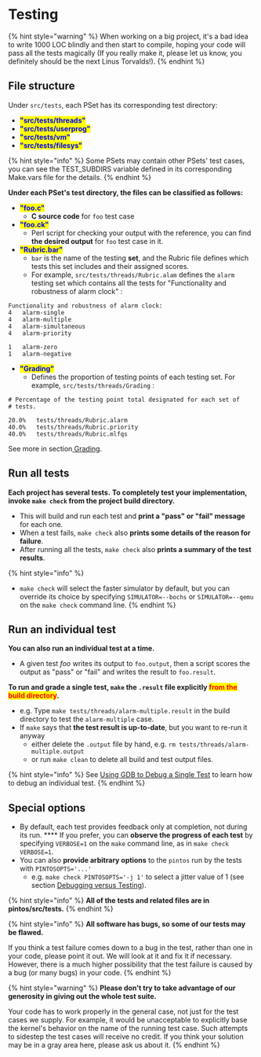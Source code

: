 # Testing

{% hint style="warning" %}
When working on a big project, it's a bad idea to write 1000 LOC blindly and then start to compile, hoping your code will pass all the tests magically (If you really make it, please let us know, you definitely should be the next Linus Torvalds!).
{% endhint %}

## File structure

Under `src/tests`, each PSet has its corresponding test directory:

* <mark style="color:blue;">**"src/tests/threads"**</mark>
* <mark style="color:blue;">**"src/tests/userprog"**</mark>
* <mark style="color:blue;">**"src/tests/vm"**</mark>
* <mark style="color:blue;">**"src/tests/filesys"**</mark>

{% hint style="info" %}
Some PSets may contain other PSets' test cases, you can see the TEST\_SUBDIRS variable defined in its corresponding Make.vars file for the details.
{% endhint %}

**Under each PSet's test directory, the files can be classified as follows:**

* <mark style="color:blue;">**"foo.c"**</mark>
  * **C source code** for `foo` test case
* <mark style="color:blue;">**"foo.ck"**</mark>
  * Perl script for checking your output with the reference, you can find **the desired output** for `foo` test case in it.
* <mark style="color:blue;">**"Rubric.bar"**</mark>
  * `bar` is the name of the testing **set**, and the Rubric file defines which tests this set includes and their assigned scores.&#x20;
  * For example, `src/tests/threads/Rubric.alam` defines the `alarm` testing set which contains all the tests for "Functionality and robustness of alarm clock" :

```
Functionality and robustness of alarm clock:
4	alarm-single
4	alarm-multiple
4	alarm-simultaneous
4	alarm-priority

1	alarm-zero
1	alarm-negative
```

* <mark style="color:blue;">**"Grading"**</mark>
  * Defines the proportion of testing points of each testing set. For example, `src/tests/threads/Grading` :

```
# Percentage of the testing point total designated for each set of
# tests.

20.0%	tests/threads/Rubric.alarm
40.0%	tests/threads/Rubric.priority
40.0%	tests/threads/Rubric.mlfqs
```

See more in section[ Grading](../grading.md).

## Run all tests

**Each project has several tests.** **To completely test your implementation, invoke `make check` from the project build directory.**&#x20;

* This will build and run each test and **print a "pass" or "fail" message** for each one.&#x20;
* When a test fails, `make check` also **prints some details of the reason for failure**.&#x20;
* After running all the tests, `make check` also **prints a summary of the test results**.

{% hint style="info" %}
* `make check` will select the faster simulator by default, but you can override its choice by specifying `SIMULATOR=--bochs` or `SIMULATOR=--qemu` on the `make check` command line.
{% endhint %}

## Run an individual test

**You can also run an individual test at a time.**&#x20;

* A given test _foo_ writes its output to `foo.output`, then a script scores the output as "pass" or "fail" and writes the result to `foo.result`.

**To run and grade a single test, `make` the `.result` file explicitly **<mark style="color:red;">**from the build directory**</mark>**.**

* e.g. Type `make tests/threads/alarm-multiple.result` in the build directory to test the `alarm-multiple` case.&#x20;
* If `make` says that **the test result is up-to-date**, but you want to re-run it anyway
  * either delete the `.output` file by hand, e.g. `rm tests/threads/alarm-multiple.output`
  * or run `make clean` to delete all build and test output files.

{% hint style="info" %}
See [Using GDB to Debug a Single Test](debugging.md#using-gdb-to-debug-a-single-test) to learn how to debug an individual test.
{% endhint %}

## Special options

* By default, each test provides feedback only at completion, not during its run.  ****  If you prefer, you can **observe the progress of each test** by specifying `VERBOSE=1` on the `make` command line, as in `make check VERBOSE=1`.&#x20;
* You can also **provide arbitrary options** to the `pintos` run by the tests with `PINTOSOPTS='...'`
  * e.g. `make check PINTOSOPTS='-j 1'` to select a jitter value of 1 (see section [Debugging versus Testing](./#debugging-versus-testing)).

{% hint style="info" %}
**All of the tests and related files are in pintos/src/tests.**&#x20;
{% endhint %}

{% hint style="info" %}
**All software has bugs, so some of our tests may be flawed.**&#x20;

If you think a test failure comes down to a bug in the test, rather than one in your code, please point it out. We will look at it and fix it if necessary. However, there is a much higher possibility that the test failure is caused by a bug (or many bugs) in your code.
{% endhint %}

{% hint style="warning" %}
**Please don't try to take advantage of our generosity in giving out the whole test suite.**

Your code has to work properly in the general case, not just for the test cases we supply. For example, it would be unacceptable to explicitly base the kernel's behavior on the name of the running test case. Such attempts to sidestep the test cases will receive no credit. If you think your solution may be in a gray area here, please ask us about it.
{% endhint %}

